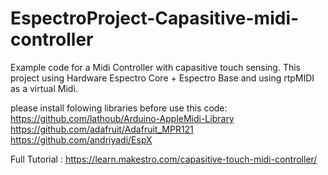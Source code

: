 # EspectroProject-Capasitive-midi-controller

Example code for a Midi Controller with capasitive touch sensing.
This project using Hardware Espectro Core + Espectro Base and using rtpMIDI as a virtual Midi.


please install folowing libraries before use this code:
https://github.com/lathoub/Arduino-AppleMidi-Library
https://github.com/adafruit/Adafruit_MPR121
https://github.com/andriyadi/EspX


Full Tutorial :
https://learn.makestro.com/capasitive-touch-midi-controller/


